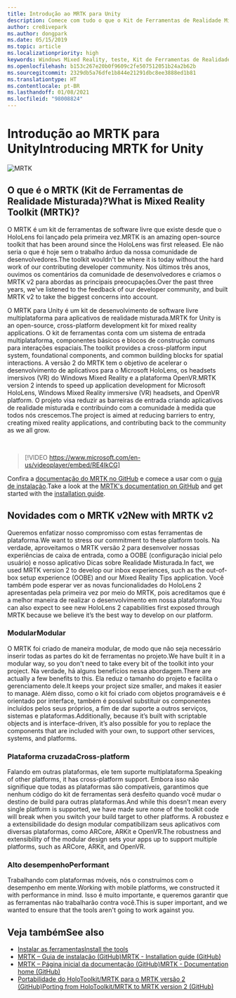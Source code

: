 ```yaml
---
title: Introdução ao MRTK para Unity
description: Comece com tudo o que o Kit de Ferramentas de Realidade Misturada multiplataforma tem para oferecer para novos desenvolvedores de realidade misturada.
author: cre8ivepark
ms.author: dongpark
ms.date: 05/15/2019
ms.topic: article
ms.localizationpriority: high
keywords: Windows Mixed Reality, teste, Kit de Ferramentas de Realidade Misturada, MRTK versão 2, MRTK, ferramentas, SDK, HoloLens, HoloLens 2, headset de realidade misturada, headset do windows mixed reality, headset de realidade virtual, multiplataforma
ms.openlocfilehash: b153c267e20b0f9609c2fe507512051b24a2b62b
ms.sourcegitcommit: 2329db5a76dfe1b844e21291dbc8ee3888ed1b81
ms.translationtype: HT
ms.contentlocale: pt-BR
ms.lasthandoff: 01/08/2021
ms.locfileid: "98008824"
---
```

# <a name="introducing-mrtk-for-unity"></a><span data-ttu-id="86600-104">Introdução ao MRTK para Unity</span><span class="sxs-lookup"><span data-stu-id="86600-104">Introducing MRTK for Unity</span></span>

![MRTK](../../design/images/MRTK_UX_Hero.png)

## <a name="what-is-mixed-reality-toolkit-mrtk"></a><span data-ttu-id="86600-106">O que é o MRTK (Kit de Ferramentas de Realidade Misturada)?</span><span class="sxs-lookup"><span data-stu-id="86600-106">What is Mixed Reality Toolkit (MRTK)?</span></span>

<span data-ttu-id="86600-107">O MRTK é um kit de ferramentas de software livre que existe desde que o HoloLens foi lançado pela primeira vez.</span><span class="sxs-lookup"><span data-stu-id="86600-107">MRTK is an amazing open-source toolkit that has been around since the HoloLens was first released.</span></span> <span data-ttu-id="86600-108">Ele não seria o que é hoje sem o trabalho árduo da nossa comunidade de desenvolvedores.</span><span class="sxs-lookup"><span data-stu-id="86600-108">The toolkit wouldn't be where it is today without the hard work of our contributing developer community.</span></span> <span data-ttu-id="86600-109">Nos últimos três anos, ouvimos os comentários da comunidade de desenvolvedores e criamos o MRTK v2 para abordas as principais preocupações.</span><span class="sxs-lookup"><span data-stu-id="86600-109">Over the past three years, we've listened to the feedback of our developer community, and built MRTK v2 to take the biggest concerns into account.</span></span>  

<span data-ttu-id="86600-110">O MRTK para Unity é um kit de desenvolvimento de software livre multiplataforma para aplicativos de realidade misturada.</span><span class="sxs-lookup"><span data-stu-id="86600-110">MRTK for Unity is an open-source, cross-platform development kit for mixed reality applications.</span></span> <span data-ttu-id="86600-111">O kit de ferramentas conta com um sistema de entrada multiplataforma, componentes básicos e blocos de construção comuns para interações espaciais.</span><span class="sxs-lookup"><span data-stu-id="86600-111">The toolkit provides a cross-platform input system, foundational components, and common building blocks for spatial interactions.</span></span> <span data-ttu-id="86600-112">A versão 2 do MRTK tem o objetivo de acelerar o desenvolvimento de aplicativos para o Microsoft HoloLens, os headsets imersivos (VR) do Windows Mixed Reality e a plataforma OpenVR.</span><span class="sxs-lookup"><span data-stu-id="86600-112">MRTK version 2 intends to speed up application development for Microsoft HoloLens, Windows Mixed Reality immersive (VR) headsets, and OpenVR platform.</span></span> <span data-ttu-id="86600-113">O projeto visa reduzir as barreiras de entrada criando aplicativos de realidade misturada e contribuindo com a comunidade à medida que todos nós crescemos.</span><span class="sxs-lookup"><span data-stu-id="86600-113">The project is aimed at reducing barriers to entry, creating mixed reality applications, and contributing back to the community as we all grow.</span></span>

<br>

> [!VIDEO https://www.microsoft.com/en-us/videoplayer/embed/RE4IkCG]

<span data-ttu-id="86600-114">Confira a [documentação do MRTK no GitHub](https://microsoft.github.io/MixedRealityToolkit-Unity/README.html) e comece a usar com o [guia de instalação](https://microsoft.github.io/MixedRealityToolkit-Unity/Documentation/Installation.html).</span><span class="sxs-lookup"><span data-stu-id="86600-114">Take a look at the [MRTK's documentation on GitHub](https://microsoft.github.io/MixedRealityToolkit-Unity/README.html) and get started with the [installation guide](https://microsoft.github.io/MixedRealityToolkit-Unity/Documentation/Installation.html).</span></span>


## <a name="new-with-mrtk-v2"></a><span data-ttu-id="86600-115">Novidades com o MRTK v2</span><span class="sxs-lookup"><span data-stu-id="86600-115">New with MRTK v2</span></span>

<span data-ttu-id="86600-116">Queremos enfatizar nosso compromisso com estas ferramentas de plataforma.</span><span class="sxs-lookup"><span data-stu-id="86600-116">We want to stress our commitment to these platform tools.</span></span>  <span data-ttu-id="86600-117">Na verdade, aproveitamos o MRTK versão 2 para desenvolver nossas experiências de caixa de entrada, como a OOBE (configuração inicial pelo usuário) e nosso aplicativo Dicas sobre Realidade Misturada.</span><span class="sxs-lookup"><span data-stu-id="86600-117">In fact, we used MRTK version 2 to develop our inbox experiences, such as the out-of-box setup experience (OOBE) and our Mixed Reality Tips application.</span></span> <span data-ttu-id="86600-118">Você também pode esperar ver as novas funcionalidades do HoloLens 2 apresentadas pela primeira vez por meio do MRTK, pois acreditamos que é a melhor maneira de realizar o desenvolvimento em nossa plataforma.</span><span class="sxs-lookup"><span data-stu-id="86600-118">You can also expect to see new HoloLens 2 capabilities first exposed through MRTK because we believe it’s the best way to develop on our platform.</span></span> 

### <a name="modular"></a><span data-ttu-id="86600-119">Modular</span><span class="sxs-lookup"><span data-stu-id="86600-119">Modular</span></span>

<span data-ttu-id="86600-120">O MRTK foi criado de maneira modular, de modo que não seja necessário inserir todas as partes do kit de ferramentas no projeto.</span><span class="sxs-lookup"><span data-stu-id="86600-120">We have built it in a modular way, so you don't need to take every bit of the toolkit into your project.</span></span>  <span data-ttu-id="86600-121">Na verdade, há alguns benefícios nessa abordagem.</span><span class="sxs-lookup"><span data-stu-id="86600-121">There are actually a few benefits to this.</span></span>  <span data-ttu-id="86600-122">Ela reduz o tamanho do projeto e facilita o gerenciamento dele.</span><span class="sxs-lookup"><span data-stu-id="86600-122">It keeps your project size smaller, and makes it easier to manage.</span></span>  <span data-ttu-id="86600-123">Além disso, como o kit foi criado com objetos programáveis e é orientado por interface, também é possível substituir os componentes incluídos pelos seus próprios, a fim de dar suporte a outros serviços, sistemas e plataformas.</span><span class="sxs-lookup"><span data-stu-id="86600-123">Additionally, because it’s built with scriptable objects and is interface-driven, it’s also possible for you to replace the components that are included with your own, to support other services, systems, and platforms.</span></span>

### <a name="cross-platform"></a><span data-ttu-id="86600-124">Plataforma cruzada</span><span class="sxs-lookup"><span data-stu-id="86600-124">Cross-platform</span></span>

<span data-ttu-id="86600-125">Falando em outras plataformas, ele tem suporte multiplataforma.</span><span class="sxs-lookup"><span data-stu-id="86600-125">Speaking of other platforms, it has cross-platform support.</span></span>  <span data-ttu-id="86600-126">Embora isso não signifique que todas as plataformas são compatíveis, garantimos que nenhum código do kit de ferramentas será desfeito quando você mudar o destino de build para outras plataformas.</span><span class="sxs-lookup"><span data-stu-id="86600-126">And while this doesn’t mean every single platform is supported, we have made sure none of the toolkit code will break when you switch your build target to other platforms.</span></span>  <span data-ttu-id="86600-127">A robustez e a extensibilidade do design modular compatibilizam seus aplicativos com diversas plataformas, como ARCore, ARKit e OpenVR.</span><span class="sxs-lookup"><span data-stu-id="86600-127">The robustness and extensibility of the modular design sets your apps up to support multiple platforms, such as ARCore, ARKit, and OpenVR.</span></span>

### <a name="performant"></a><span data-ttu-id="86600-128">Alto desempenho</span><span class="sxs-lookup"><span data-stu-id="86600-128">Performant</span></span>

<span data-ttu-id="86600-129">Trabalhando com plataformas móveis, nós o construímos com o desempenho em mente.</span><span class="sxs-lookup"><span data-stu-id="86600-129">Working with mobile platforms, we constructed it with performance in mind.</span></span>  <span data-ttu-id="86600-130">Isso é muito importante, e queremos garantir que as ferramentas não trabalharão contra você.</span><span class="sxs-lookup"><span data-stu-id="86600-130">This is super important, and we wanted to ensure that the tools aren't going to work against you.</span></span>

## <a name="see-also"></a><span data-ttu-id="86600-131">Veja também</span><span class="sxs-lookup"><span data-stu-id="86600-131">See also</span></span>

* [<span data-ttu-id="86600-132">Instalar as ferramentas</span><span class="sxs-lookup"><span data-stu-id="86600-132">Install the tools</span></span>](../install-the-tools.md)
* [<span data-ttu-id="86600-133">MRTK – Guia de instalação (GitHub)</span><span class="sxs-lookup"><span data-stu-id="86600-133">MRTK - Installation guide (GitHub)</span></span>](https://microsoft.github.io/MixedRealityToolkit-Unity/Documentation/Installation.html)
* [<span data-ttu-id="86600-134">MRTK – Página inicial da documentação (GitHub)</span><span class="sxs-lookup"><span data-stu-id="86600-134">MRTK - Documentation home (GitHub)</span></span>](https://microsoft.github.io/MixedRealityToolkit-Unity/README.html)
* [<span data-ttu-id="86600-135">Portabilidade do HoloToolkit/MRTK para o MRTK versão 2 (GitHub)</span><span class="sxs-lookup"><span data-stu-id="86600-135">Porting from HoloToolkit/MRTK to MRTK version 2 (GitHub)</span></span>](https://microsoft.github.io/MixedRealityToolkit-Unity/Documentation/HTKToMRTKPortingGuide.html)
